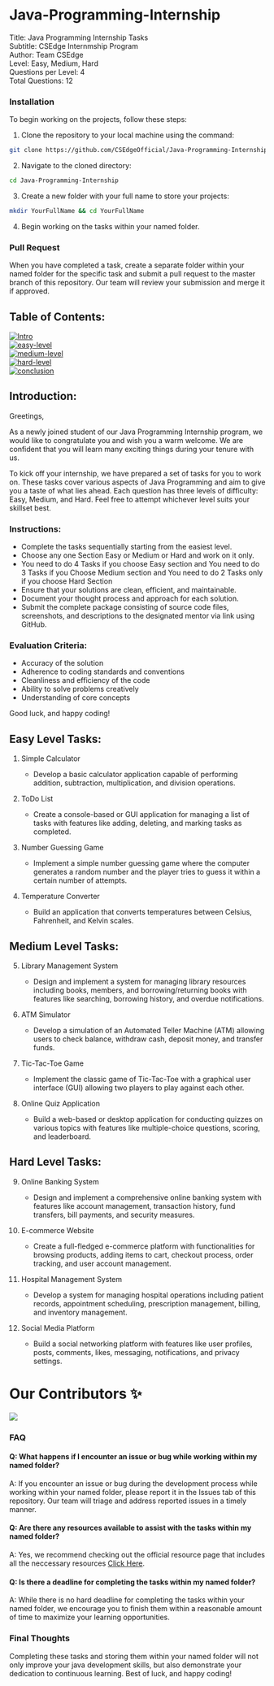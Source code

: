 # Java-Programming-Internship

Title: Java Programming Internship Tasks <br>
Subtitle: CSEdge Internmship Program <br>
Author: Team CSEdge <br>
Level: Easy, Medium, Hard <br>
Questions per Level: 4 <br>
Total Questions: 12 <br>

 ### Installation

To begin working on the projects, follow these steps:

1. Clone the repository to your local machine using the command:
```bash
git clone https://github.com/CSEdgeOfficial/Java-Programming-Internship/
```
2. Navigate to the cloned directory:
```bash
cd Java-Programming-Internship
```
3. Create a new folder with your full name to store your projects:
```bash
mkdir YourFullName && cd YourFullName
```
4. Begin working on the tasks within your named folder.

### Pull Request

When you have completed a task, create a separate folder within your named folder for the specific task and submit a pull request to the master branch of this repository. Our team will review your submission and merge it if approved.


Table of Contents:
------------------

<a href="#introduction"><img alt="Intro" src="https://img.shields.io/badge/Introduction%20-%23E34F26.svg?&style=for-the-badge"/></a> <br>
<a href="#easy-level"><img alt="easy-level" src="https://img.shields.io/badge/Easy Level%20-%23E34F26.svg?&style=for-the-badge"/></a> <br>
<a href="#medium-level"><img alt="medium-level" src="https://img.shields.io/badge/Medium Level%20-%23E34F26.svg?&style=for-the-badge"/></a> <br>
<a href="#hard-level"><img alt="hard-level" src="https://img.shields.io/badge/Hard Level%20-%23E34F26.svg?&style=for-the-badge"/></a> <br>
<a href="#conclusion"><img alt="conclusion" src="https://img.shields.io/badge/Conclusion%20-%23E34F26.svg?&style=for-the-badge"/></a> <br>

<a id="introduction"></a>

Introduction:
------------

Greetings,

As a newly joined student of our Java Programming Internship program, we would like to congratulate you and wish you a warm welcome. We are confident that you will learn many exciting things during your tenure with us.

To kick off your internship, we have prepared a set of tasks for you to work on. These tasks cover various aspects of Java Programming and aim to give you a taste of what lies ahead. Each question has three levels of difficulty: Easy, Medium, and Hard. Feel free to attempt whichever level suits your skillset best.

### Instructions:

* Complete the tasks sequentially starting from the easiest level.
* Choose any one Section Easy or Medium or Hard and work on it only.
* You need to do 4 Tasks if you choose Easy section and You need to do 3 Tasks if you Choose Medium section and You need to do 2 Tasks only if you choose Hard Section
* Ensure that your solutions are clean, efficient, and maintainable.
* Document your thought process and approach for each solution.
* Submit the complete package consisting of source code files, screenshots, and descriptions to the designated mentor via link using GitHub.

### Evaluation Criteria:

* Accuracy of the solution
* Adherence to coding standards and conventions
* Cleanliness and efficiency of the code
* Ability to solve problems creatively
* Understanding of core concepts

Good luck, and happy coding!

<a id="easy-level"></a>

Easy Level Tasks:
----------------

1. Simple Calculator
   - Develop a basic calculator application capable of performing addition, subtraction, multiplication, and division operations.

2. ToDo List
   - Create a console-based or GUI application for managing a list of tasks with features like adding, deleting, and marking tasks as completed.

3. Number Guessing Game
   - Implement a simple number guessing game where the computer generates a random number and the player tries to guess it within a certain number of attempts.

4. Temperature Converter
   - Build an application that converts temperatures between Celsius, Fahrenheit, and Kelvin scales.
  
<a id="medium-level"></a>

Medium Level Tasks:
-------------------

5. Library Management System
   - Design and implement a system for managing library resources including books, members, and borrowing/returning books with features like searching, borrowing history, and overdue notifications.

6. ATM Simulator
   - Develop a simulation of an Automated Teller Machine (ATM) allowing users to check balance, withdraw cash, deposit money, and transfer funds.

7. Tic-Tac-Toe Game
   - Implement the classic game of Tic-Tac-Toe with a graphical user interface (GUI) allowing two players to play against each other.

8. Online Quiz Application
   - Build a web-based or desktop application for conducting quizzes on various topics with features like multiple-choice questions, scoring, and leaderboard.

<a id="hard-level"></a>

Hard Level Tasks:
-----------------

9. Online Banking System
   - Design and implement a comprehensive online banking system with features like account management, transaction history, fund transfers, bill payments, and security measures.

10. E-commerce Website
    - Create a full-fledged e-commerce platform with functionalities for browsing products, adding items to cart, checkout process, order tracking, and user account management.

11. Hospital Management System
    - Develop a system for managing hospital operations including patient records, appointment scheduling, prescription management, billing, and inventory management.

12. Social Media Platform
    - Build a social networking platform with features like user profiles, posts, comments, likes, messaging, notifications, and privacy settings.


# Our Contributors ✨
<a href="https://github.com/CSEdgeOfficial/Java-Programming-Internship/graphs/contributors">
  <img align="center" src="https://contrib.rocks/image?max=100&repo=CSEdgeOfficial/Java-Programming-Internship" />
</a> 

<a id="conclusion"></a>

### FAQ

#### Q: What happens if I encounter an issue or bug while working within my named folder?

A: If you encounter an issue or bug during the development process while working within your named folder, please report it in the Issues tab of this repository. Our team will triage and address reported issues in a timely manner.

#### Q: Are there any resources available to assist with the tasks within my named folder?

A: Yes, we recommend checking out the official resource page that includes all the neccessary resources [Click Here](https://csedge.courses/Resources.html).

#### Q: Is there a deadline for completing the tasks within my named folder?

A: While there is no hard deadline for completing the tasks within your named folder, we encourage you to finish them within a reasonable amount of time to maximize your learning opportunities.

### Final Thoughts

Completing these tasks and storing them within your named folder will not only improve your java development skills, but also demonstrate your dedication to continuous learning. Best of luck, and happy coding!

